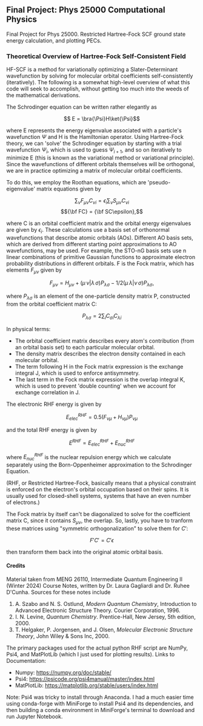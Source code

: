 ## Final Project: Phys 25000 Computational Physics
Final Project for Phys 25000. Restricted Hartree-Fock SCF ground state energy calculation, and plotting PECs. 

### Theoretical Overview of Hartree-Fock Self-Consistent Field
HF-SCF is a method for variationally optimizing a Slater-Determinant wavefunction by solving for molecular orbital coefficients self-consistently (iteratively). The following is a somewhat high-level overview of what this code will seek to accomplish, without getting too much into the weeds of the mathematical derivations. 

The Schrodinger equation can be written rather elegantly as 

$$ E = \bra{\Psi}H\ket{\Psi}$$

where E represents the energy eigenvalue associated with a particle's wavefunction $\Psi$ and H is the Hamiltonian operator. Using Hartree-Fock theory, we can 'solve' the Schrodinger equation by starting with a trial wavefunction $\Psi_{i}$, which is used to guess $\Psi_{i+1}$, and so on iteratively to minimize E (this is known as the variational method or variational principle). Since the wavefunctions of different orbitals themselves will be orthogonal, we are in practice optimizing a matrix of molecular orbital coefficients. 

To do this, we employ the Roothan equations, which are 'pseudo-eigenvalue' matrix equations given by

$$\sum_{\nu} F_{\mu\nu}C_{\nu i} = \epsilon_i\sum_{\nu}S_{\mu\nu}C_{\nu i}$$
$${\bf FC} = {\bf SC\epsilon},$$

where C is an orbital coefficient matrix and the orbital energy eigenvalues are given by $\epsilon_i$. These calculations use a basis set of orthonormal wavefunctions that describe atomic orbitals (AOs). Different AO basis sets, which are derived from different starting point approximations to AO wavefunctions, may be used. For example, the STO-nG basis sets use n linear combinations of primitive Gaussian functions to approximate electron probability distributions in different orbitals. F is the Fock matrix, which has elements $F_{\mu\nu}$ given by 

$$F_{\mu\nu} = H_{\mu\nu} + (\mu\,\nu\left|\lambda\,\sigma)P_{\lambda\sigma} - 1/2(\mu\,\lambda\right|\nu\,\sigma)P_{\lambda\sigma},$$

where $P_{\lambda\sigma}$ is an element of the one-particle density matrix P, constructed from the orbital coefficient matrix C:

$$P_{\lambda\sigma} = 2 \sum_{i} C_{\sigma i}C_{\lambda i}$$

In physical terms:
- The orbital coefficient matrix describes every atom's contribution (from an orbital basis set) to each particular molecular orbital.
- The density matrix describes the electron density contained in each molecular orbital.
- The term following H in the Fock matrix expression is the exchange integral J, which is used to enforce antisymmetry.
- The last term in the Fock matrix expression is the overlap integral K, which is used to prevent 'double counting' when we account for exchange correlation in J. 

The electronic RHF energy is given by 

$$E_{elec}^{RHF} = 0.5(F_{\nu\mu} +H_{\nu\mu})P_{\nu\mu}$$

and the total RHF energy is given by

$$E^{RHF} = E_{elec}^{RHF} + E_{nuc}^{RHF}$$

where $E^{RHF}_{nuc}$ is the nuclear repulsion energy which we calculate separately using the Born-Oppenheimer approximation to the Schrodinger Equation.

(RHF, or Restricted Hartree-Fock, basically means that a physical constraint is enforced on the electron's orbital occupation based on their spins. It is usually used for closed-shell systems, systems that have an even number of electrons.)

The Fock matrix by itself can't be diagonalized to solve for the coefficient matrix C, since it contains $S_{\mu\nu}$, the overlap. So, lastly, you have to tranform these matrices using "symmetric orthogonalization" to solve them for $C{\prime}$:

$$ F{\prime}C{\prime} = C{\prime} \epsilon $$

then transform them back into the original atomic orbital basis. 

#### Credits
Material taken from MENG 26110, Intermediate Quantum Engineering II (Winter 2024) Course Notes, written by Dr. Laura Gagliardi and Dr. Ruhee D'Cunha. Sources for these notes include
1. A. Szabo and N. S. Ostlund, *Modern Quantum Chemistry*, Introduction to Advanced Electronic Structure Theory. Courier Corporation, 1996.
2. I. N. Levine, *Quantum Chemistry*. Prentice-Hall, New Jersey, 5th edition, 2000.
3. T. Helgaker, P. Jorgensen, and J. Olsen, *Molecular Electronic Structure Theory*, John Wiley & Sons Inc, 2000.

The primary packages used for the actual python RHF script are NumPy, Psi4, and MatPlotLib (which I just used for plotting results). Links to Documentation:
- Numpy: https://numpy.org/doc/stable/
- Psi4: https://psicode.org/psi4manual/master/index.html
- MatPlotLib: https://matplotlib.org/stable/users/index.html

Note: Psi4 was tricky to install through Anaconda. I had a much easier time using conda-forge with MiniForge to install Psi4 and its dependencies, and then building a conda environment in MiniForge's terminal to download and run Jupyter Notebook. 
